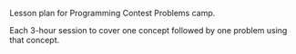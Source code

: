 Lesson plan for Programming Contest Problems camp.

Each 3-hour session to cover one concept followed by one problem using that concept.